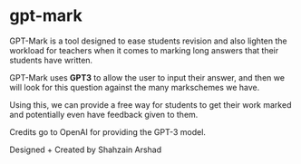 # gpt-mark

GPT-Mark is a tool designed to ease students revision and also lighten the workload for teachers when it comes to marking long answers that their students have written.

GPT-Mark uses **GPT3** to allow the user to input their answer, and then we will look for this question against the many markschemes we have.

Using this, we can provide a free way for students to get their work marked and potentially even have feedback given to them.

Credits go to OpenAI for providing the GPT-3 model.

Designed + Created by Shahzain Arshad
